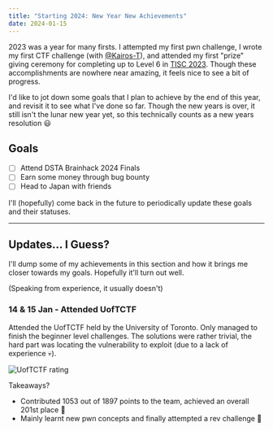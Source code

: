 ```yaml
---
title: "Starting 2024: New Year New Achievements"
date: 2024-01-15
---
```


2023 was a year for many firsts. I attempted my first pwn challenge,
I wrote my first CTF challenge (with [@Kairos-T](https://github.com/Kairos-T/)),
and attended my first "prize" giving ceremony for completing up to Level 6 in
[TISC 2023](https://www.csit.gov.sg/events/tisc/tisc-2023). Though these
accomplishments are nowhere near amazing, it feels nice to see a bit of progress.

I'd like to jot down some goals that I plan to achieve by the end of this year, and
revisit it to see what I've done so far. Though the new years is over, it still isn't
the lunar new year yet, so this technically counts as a new years resolution 😃

## Goals

- [ ] Attend DSTA Brainhack 2024 Finals
- [ ] Earn some money through bug bounty
- [ ] Head to Japan with friends

I'll (hopefully) come back in the future to periodically update these goals and their statuses.

---

## Updates... I Guess?

I'll dump some of my achievements in this section and how it brings me closer towards my
goals. Hopefully it'll turn out well.

(Speaking from experience, it usually doesn't)

### 14 & 15 Jan - Attended UofTCTF

Attended the UofTCTF held by the University of Toronto. Only managed to finish the beginner
level challenges. The solutions were rather trivial, the hard part was locating the
vulnerability to exploit (due to a lack of experience 💀).

![UofTCTF rating](/images/new-year-new-achievements/uoftctf.png)

Takeaways?

- Contributed 1053 out of 1897 points to the team, achieved an overall 201st place 🗿
- Mainly learnt new pwn concepts and finally attempted a rev challenge 🥳
